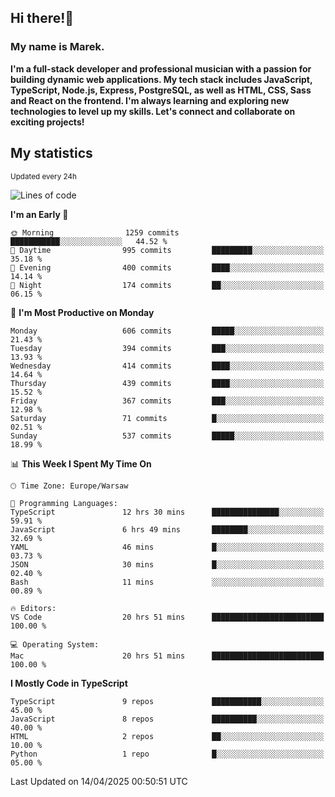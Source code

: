 ## Hi there!👋 ##
### My name is Marek. ###

**I'm a full-stack developer and professional musician with a passion for building dynamic web applications. My tech stack includes JavaScript, TypeScript, Node.js, Express, PostgreSQL, as well as HTML, CSS, Sass and React on the frontend. I'm always learning and exploring new technologies to level up my skills. Let's connect and collaborate on exciting projects!**

## My statistics ##
<sub>Updated every 24h</sub>
<!--START_SECTION:waka-->
![Lines of code](https://img.shields.io/badge/From%20Hello%20World%20I%27ve%20Written-187.6%20thousand%20lines%20of%20code-blue)

**I'm an Early 🐤** 

```text
🌞 Morning                1259 commits        ███████████░░░░░░░░░░░░░░   44.52 % 
🌆 Daytime                995 commits         █████████░░░░░░░░░░░░░░░░   35.18 % 
🌃 Evening                400 commits         ████░░░░░░░░░░░░░░░░░░░░░   14.14 % 
🌙 Night                  174 commits         ██░░░░░░░░░░░░░░░░░░░░░░░   06.15 % 
```
📅 **I'm Most Productive on Monday** 

```text
Monday                   606 commits         █████░░░░░░░░░░░░░░░░░░░░   21.43 % 
Tuesday                  394 commits         ███░░░░░░░░░░░░░░░░░░░░░░   13.93 % 
Wednesday                414 commits         ████░░░░░░░░░░░░░░░░░░░░░   14.64 % 
Thursday                 439 commits         ████░░░░░░░░░░░░░░░░░░░░░   15.52 % 
Friday                   367 commits         ███░░░░░░░░░░░░░░░░░░░░░░   12.98 % 
Saturday                 71 commits          █░░░░░░░░░░░░░░░░░░░░░░░░   02.51 % 
Sunday                   537 commits         █████░░░░░░░░░░░░░░░░░░░░   18.99 % 
```


📊 **This Week I Spent My Time On** 

```text
🕑︎ Time Zone: Europe/Warsaw

💬 Programming Languages: 
TypeScript               12 hrs 30 mins      ███████████████░░░░░░░░░░   59.91 % 
JavaScript               6 hrs 49 mins       ████████░░░░░░░░░░░░░░░░░   32.69 % 
YAML                     46 mins             █░░░░░░░░░░░░░░░░░░░░░░░░   03.73 % 
JSON                     30 mins             █░░░░░░░░░░░░░░░░░░░░░░░░   02.40 % 
Bash                     11 mins             ░░░░░░░░░░░░░░░░░░░░░░░░░   00.89 % 

🔥 Editors: 
VS Code                  20 hrs 51 mins      █████████████████████████   100.00 % 

💻 Operating System: 
Mac                      20 hrs 51 mins      █████████████████████████   100.00 % 
```

**I Mostly Code in TypeScript** 

```text
TypeScript               9 repos             ███████████░░░░░░░░░░░░░░   45.00 % 
JavaScript               8 repos             ██████████░░░░░░░░░░░░░░░   40.00 % 
HTML                     2 repos             ██░░░░░░░░░░░░░░░░░░░░░░░   10.00 % 
Python                   1 repo              █░░░░░░░░░░░░░░░░░░░░░░░░   05.00 % 
```




 Last Updated on 14/04/2025 00:50:51 UTC
<!--END_SECTION:waka-->

<!--
**MarekSax/MarekSax** is a ✨ _special_ ✨ repository because its `README.md` (this file) appears on your GitHub profile.

Here are some ideas to get you started:

- 🔭 I’m currently working on ...
- 🌱 I’m currently learning ...
- 👯 I’m looking to collaborate on ...
- 🤔 I’m looking for help with ...
- 💬 Ask me about ...
- 📫 How to reach me: ...
- 😄 Pronouns: ...
- ⚡ Fun fact: ...
-->
